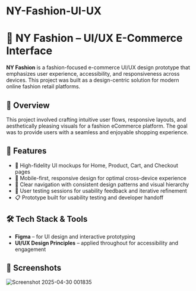 # NY-Fashion-UI-UX
# 👗 NY Fashion – UI/UX E-Commerce Interface

**NY Fashion** is a fashion-focused e-commerce UI/UX design prototype that emphasizes user experience, accessibility, and responsiveness across devices. This project was built as a design-centric solution for modern online fashion retail platforms.

## 🧠 Overview

This project involved crafting intuitive user flows, responsive layouts, and aesthetically pleasing visuals for a fashion eCommerce platform. The goal was to provide users with a seamless and enjoyable shopping experience.

## 🎯 Features

- 🎨 High-fidelity UI mockups for Home, Product, Cart, and Checkout pages  
- 📱 Mobile-first, responsive design for optimal cross-device experience  
- 🧭 Clear navigation with consistent design patterns and visual hierarchy  
- 🧪 User testing sessions for usability feedback and iterative refinement  
- 📋 Prototype built for usability testing and developer handoff  

## 🛠️ Tech Stack & Tools

- **Figma** – for UI design and interactive prototyping    
- **UI/UX Design Principles** – applied throughout for accessibility and engagement  

## 📸 Screenshots
![Screenshot 2025-04-30 001835](https://github.com/user-attachments/assets/60734c6c-4e2e-4bec-861f-e8aaf96b0d9e)



